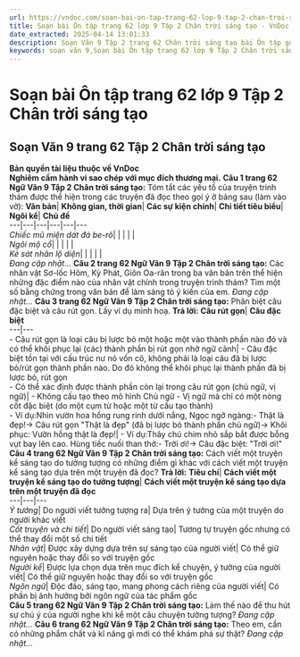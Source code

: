 ```yaml
---
url: https://vndoc.com/soan-bai-on-tap-trang-62-lop-9-tap-2-chan-troi-sang-tao-322157
title: Soạn bài Ôn tập trang 62 lớp 9 Tập 2 Chân trời sáng tạo - VnDoc.com
date_extracted: 2025-04-14 13:01:33
description: Soạn Văn 9 Tập 2 trang 62 Chân trời sáng tạo bài Ôn tập gồm phần trả lời chi tiết, đầy đủ, bám sát các câu hỏi, yêu cầu trong SGK (chỉ có trên VnDoc). Mời các bạn tham khảo.
keywords: soạn văn 9,Soạn bài Ôn tập trang 62 lớp 9 Tập 2 Chân trời sáng tạo,Soạn bài Ôn tập lớp 9 trang 62 Tập 2 Chân trời sáng tạo,soạn văn 9 Tập 2 trang 62 Chân trời sáng tạo,Ôn tập trang 62 lớp 9 Tập 2 Chân trời sáng tạo,Ôn tập lớp 9 trang 62 Tập 2 Chân trời sáng tạo,văn 9,ngữ văn 9,soạn văn 9 Chân trời sáng tạo,soạn văn 9 tập 1,giải văn 9,soạn ngữ văn 9,giải ngữ văn 9,giải sgk ngữ văn 9
---
```


# Soạn bài Ôn tập trang 62 lớp 9 Tập 2 Chân trời sáng tạo
## **Soạn Văn 9 trang 62 Tập 2 Chân trời sáng tạo**
**Bản quyền tài liệu thuộc về VnDoc**  
**Nghiêm cấm hành vi sao chép với mục đích thương mại.**
**Câu 1 trang 62 Ngữ Văn 9 Tập 2 Chân trời sáng tạo:** Tóm tắt các yếu tố của truyện trinh thám được thể hiện trong các truyện đã đọc theo gọi ý ở bảng sau \(làm vào vở\):
**Văn bản**| **Không gian, thời gian**| **Các sự kiện chính**| **Chi tiết tiêu biểu**| **Ngôi kể**| **Chủ đề**  
---|---|---|---|---|---  
 _Chiếc mũ miện dát đá be-rô_| | | | |   
 _Ngôi mộ cổ_| | | | |   
 _Kẻ sát nhân lộ diện_| | | | |   
 _Đang cập nhật..._
**Câu 2 trang 62 Ngữ Văn 9 Tập 2 Chân trời sáng tạo:** Các nhân vật Sơ-lốc Hôm, Kỳ Phát, Giôn Oa-rân trong ba văn bản trên thể hiện những đặc điểm nào của nhân vật chính trong truyện trinh thám? Tìm một số bằng chứng trong văn bản để làm sáng tỏ ý kiến của em.
_Đang cập nhật..._
**Câu 3 trang 62 Ngữ Văn 9 Tập 2 Chân trời sáng tạo:** Phân biệt câu đặc biệt và câu rút gọn. Lấy ví dụ minh hoạ.
**Trả lời:**
**Câu rút gọn**| **Câu đặc biệt**  
---|---  
\- Câu rút gọn là loại câu bị lược bỏ một hoặc một vào thành phần nào đó và có thể khôi phục lại \(các\) thành phần bị rút gọn nhờ ngữ cảnh| \- Câu đặc biệt tồn tại với cấu trúc nư nó vốn cõ, không phải là loại câu đã bị lược bỏ/rút gọn thành phần nào. Do đó không thể khôi phục lại thành phần đã bị lược bỏ, rút gọn  
\- Có thể xác định được thành phần còn lại trong câu rút gọn \(chủ ngữ, vị ngữ\)| \- Không cấu tạo theo mô hình Chủ ngữ - Vị ngữ mà chỉ có một nòng cốt đặc biệt \(do một cụm từ hoặc một từ cấu tạo thành\)  
\- Ví dụ:Nhìn vườn hoa hồng rung rinh dưới nắng, Ngọc ngỡ ngàng:\- Thật là đẹp\!→ Câu rút gọn "Thật là đẹp" \(đã bị lược bỏ thành phần chủ ngữ\)→ Khôi phục: Vườn hồng thật là đẹp\!| \- Ví dụ:Thây chú chim nhỏ sắp bắt được bỗng vụt bay lên cao. Hùng tiếc nuối than thở:\- Trời ơi\!→ Câu đặc biệt: "Trời ơi\!"  
**Câu 4 trang 62 Ngữ Văn 9 Tập 2 Chân trời sáng tạo:** Cách viết một truyện kể sáng tạo do tưởng tượng có những điểm gì khác với cách viết một truyện kể sáng tạo dựa trên một truyện đã đọc?
**Trả lời:**
**Tiêu chí**| **Cách viết một truyện kể sáng tạo do tưởng tượng**| **Cách viết một truyện kể sáng tạo dựa trên một truyện đã đọc**  
---|---|---  
 _Ý tưởng_|  Do người viết tưởng tượng ra| Dựa trên ý tưởng của một truyện do người khác viết  
 _Cốt truyện và chi tiết_|  Do người viết sáng tạo| Tương tự truyện gốc nhưng có thể thay đổi một số chi tiết  
 _Nhân vật_|  Được xây dựng dựa trên sự sáng tạo của người viết| Có thể giữ nguyên hoặc thay đổi so với truyện gốc  
 _Người kể_|  Được lựa chọn dựa trên mục đích kể chuyện, ý tưởng của người viết| Có thể giữ nguyên hoặc thay đổi so với truyện gốc  
 _Ngôn ngữ_|  Độc đáo, sáng tạo, mang phong cách riêng của người viết| Có phần bị ảnh hưởng bởi ngôn ngữ của tác phẩm gốc  
**Câu 5 trang 62 Ngữ Văn 9 Tập 2 Chân trời sáng tạo:** Làm thế nào để thu hút sự chú ý của người nghe khi kể một câu chuyện tưởng tượng?
_Đang cập nhật..._
**Câu 6 trang 62 Ngữ Văn 9 Tập 2 Chân trời sáng tạo:** Theo em, cần có những phẩm chất và kĩ năng gì mới có thể khám phá sự thật?
_Đang cập nhật..._
